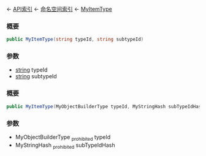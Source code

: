 ← [API索引](Api-Index) ← [命名空间索引](Namespace-Index) ← [MyItemType](VRage.Game.ModAPI.Ingame.MyItemType)

### 概要

```csharp
public MyItemType(string typeId, string subtypeId)
```

### 参数

* [string](https://docs.microsoft.com/en-us/dotnet/api/System.String?view=netframework-4.6) typeId
* [string](https://docs.microsoft.com/en-us/dotnet/api/System.String?view=netframework-4.6) subtypeId
### 概要

```csharp
public MyItemType(MyObjectBuilderType typeId, MyStringHash subTypeIdHash)
```

### 参数

* MyObjectBuilderType <sub>prohibited</sub> typeId
* MyStringHash <sub>prohibited</sub> subTypeIdHash
